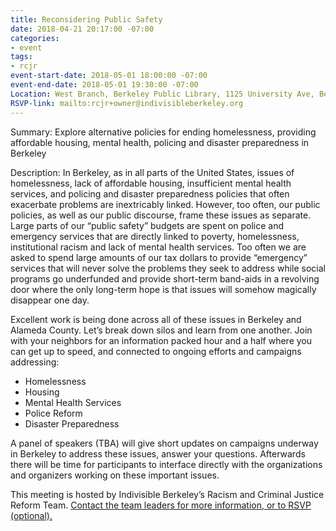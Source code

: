 ```yaml
---
title: Reconsidering Public Safety
date: 2018-04-21 20:17:00 -07:00
categories:
- event
tags:
- rcjr
event-start-date: 2018-05-01 18:00:00 -07:00
event-end-date: 2018-05-01 19:30:00 -07:00
Location: West Branch, Berkeley Public Library, 1125 University Ave, Berkeley, CA
RSVP-link: mailto:rcjr+owner@indivisibleberkeley.org
---
```


Summary: Explore alternative policies for ending homelessness, providing affordable housing, mental health, policing and disaster preparedness in Berkeley

Description: In Berkeley, as in all parts of the United States, issues of homelessness, lack of affordable housing, insufficient mental health services, and policing and disaster preparedness policies that often exacerbate problems are inextricably linked.  However, too often, our public policies, as well as our public discourse, frame these issues as separate. Large parts of our “public safety” budgets are spent on police and emergency services that are directly linked to poverty, homelessness, institutional racism and lack of mental health services.  Too often we are asked to spend large amounts of our tax dollars to provide “emergency” services that will never solve the problems they seek to address while social programs go underfunded and provide short-term band-aids in a revolving door where the only long-term hope is that issues will somehow magically disappear one day.

Excellent work is being done across all of these issues in Berkeley and Alameda County.  Let’s break down silos and learn from one another. Join with your neighbors for an information packed hour and a half where you can get up to speed, and connected to ongoing efforts and campaigns addressing:

* Homelessness
* Housing
* Mental Health Services
* Police Reform
* Disaster Preparedness

A panel of speakers (TBA) will give short updates on campaigns underway in Berkeley to address these issues, answer your questions.  Afterwards there will be time for participants to interface directly with the organizations and organizers working on these important issues.

This  meeting is hosted by Indivisible Berkeley’s Racism and Criminal Justice Reform Team. [ Contact the team leaders for more information, or to RSVP (optional).](mailto:rcjr+owner@indivisibleberkeley.org)

